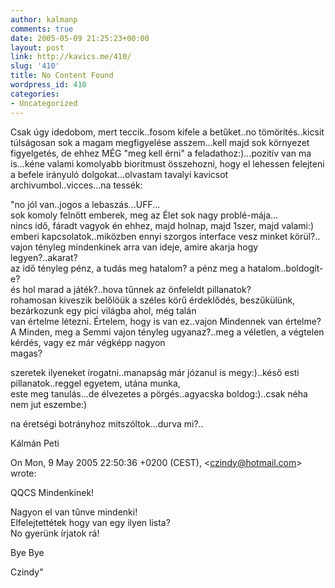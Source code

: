 ```yaml
---
author: kalmanp
comments: true
date: 2005-05-09 21:25:23+00:00
layout: post
link: http://kavics.me/410/
slug: '410'
title: No Content Found
wordpress_id: 410
categories:
- Uncategorized
---
```


Csak úgy idedobom, mert teccik..fosom kifele a betűket..no tömörítés..kicsit túlságosan sok a magam megfigyelése asszem...kell majd sok környezet figyelgetés, de ehhez MÉG "meg kell érni" a feladathoz:)...pozitív van ma is...kéne valami komolyabb bioritmust összehozni, hogy el lehessen felejteni a befele irányuló dolgokat...olvastam tavalyi kavicsot archivumbol..vicces...na tessék:




"no jól van..jogos a lebaszás...UFF...  
sok komoly felnőtt emberek, meg az Élet sok nagy problé-mája...  
nincs idő, fáradt vagyok én ehhez, majd holnap, majd 1szer, majd valami:)  
emberi kapcsolatok..miközben ennyi szorgos interface vesz minket körül?..  
vajon tényleg mindenkinek arra van ideje, amire akarja hogy legyen?..akarat?  
az idő tényleg pénz, a tudás meg hatalom? a pénz meg a hatalom..boldogít-e?  
és hol marad a játék?..hova tűnnek az önfeleldt pillanatok?  
rohamosan kiveszik belőlöük a széles körű érdeklődés, beszűkülünk, bezárkozunk egy pici világba ahol, még talán   
van értelme létezni. Értelem, hogy is van ez..vajon Mindennek van értelme?  
A Minden, meg a Semmi vajon tényleg ugyanaz?..meg a véletlen, a végtelen kérdés, vagy ez már végképp nagyon   
magas?  
  
szeretek ilyeneket írogatni..manapság már józanul is megy:)..késő esti pillanatok..reggel egyetem, utána munka,   
este meg tanulás...de élvezetes a pörgés..agyacska boldog:)..csak néha nem jut eszembe:)  
  
na éretségi botrányhoz mitszóltok...durva mi?..  
  
Kálmán Peti  
  
  
On Mon, 9 May 2005 22:50:36 +0200 (CEST), <[czindy@hotmail.com](mailto:czindy@hotmail.com)> wrote:  
  
QQCS Mindenkinek!  
  
  
Nagyon el van tûnve mindenki!  
Elfelejtettétek hogy van egy ilyen lista?  
No gyerünk írjatok rá!  
  
Bye Bye  
  
Czindy"
